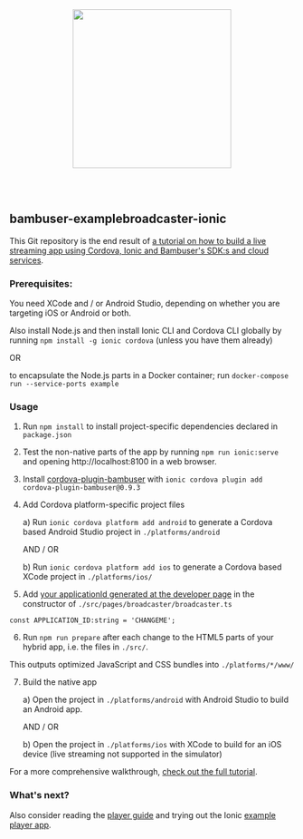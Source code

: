 <div>
  <br/><br />
  <p align="center">
    <a href="https://bambuser.com" target="_blank" align="center">
        <img src="https://bambuser.com/wp-content/themes/bambuser/assets/images/logos/bambuser-logo-horizontal-black.png" width="280">
    </a>
  </p>
  <br/><br />
</div>

bambuser-examplebroadcaster-ionic
---------------------------------

This Git repository is the end result of [a tutorial on how to build
a live streaming app using Cordova, Ionic and Bambuser's SDK:s
and cloud services](https://bambuser.com/docs/broadcasting/cordova/).


### Prerequisites:

You need XCode and / or Android Studio, depending on whether you are targeting
iOS or Android or both.

Also install Node.js and then install Ionic CLI and Cordova CLI globally
by running `npm install -g ionic cordova` (unless you have them
already)

OR

to encapsulate the Node.js parts in a Docker container; run `docker-compose run --service-ports example`


### Usage


1. Run `npm install` to install project-specific dependencies declared in `package.json`


2. Test the non-native parts of the app by running `npm run ionic:serve` and
opening http://localhost:8100 in a web browser.


3. Install [cordova-plugin-bambuser](https://github.com/bambuser/cordova-plugin-bambuser)
with `ionic cordova plugin add cordova-plugin-bambuser@0.9.3`


4. Add Cordova platform-specific project files

   a) Run `ionic cordova platform add android` to generate a Cordova based
   Android Studio project in `./platforms/android`

   AND / OR

   b) Run `ionic cordova platform add ios` to generate a Cordova based
   XCode project in `./platforms/ios/`


5. Add [your applicationId generated at the developer page](https://dashboard.bambuser.com/developer)
in the constructor of `./src/pages/broadcaster/broadcaster.ts`

```
const APPLICATION_ID:string = 'CHANGEME';
```


6. Run `npm run prepare` after each change to the HTML5 parts of your
hybrid app, i.e. the files in `./src/`.

This outputs optimized JavaScript and CSS bundles into `./platforms/*/www/`


7. Build the native app

   a) Open the project in `./platforms/android` with Android Studio to build an
   Android app.

   AND / OR

   b) Open the project in `./platforms/ios` with XCode to build for an iOS device
   (live streaming not supported in the simulator)


For a more comprehensive walkthrough, [check out the full
tutorial](https://bambuser.com/docs/broadcasting/cordova/).


### What's next?

Also consider reading the [player guide](https://bambuser.com/docs/playback/cordova/)
and trying out the Ionic [example player app](https://github.com/bambuser/bambuser-exampleplayer-ionic).
